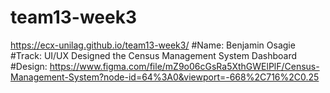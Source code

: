 # team13-week3
 https://ecx-unilag.github.io/team13-week3/
#Name: Benjamin Osagie
#Track: UI/UX
Designed the Census Management System Dashboard
#Design: https://www.figma.com/file/mZ9o06cGsRa5XthGWElPlF/Census-Management-System?node-id=64%3A0&viewport=-668%2C716%2C0.25
